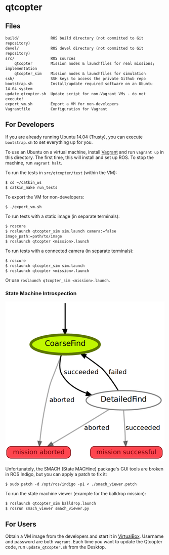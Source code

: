 # qtcopter

## Files

    build/              ROS build directory (not committed to Git repository)
    devel/              ROS devel directory (not committed to Git repository)
    src/                ROS sources
        qtcopter        Mission nodes & launchfiles for real missions; implementation
        qtcopter_sim    Mission nodes & launchfiles for simulation
    ssh/                SSH keys to access the private Github repo
    bootstrap.sh        Install/update required software on an Ubuntu 14.04 system
    update_qtcopter.sh  Update script for non-Vagrant VMs - do not execute!
    export_vm.sh        Export a VM for non-developers
    Vagrantfile         Configuration for Vagrant

## For Developers

If you are already running Ubuntu 14.04 (Trusty), you can execute `bootstrap.sh` to set everything up for you.

To use an Ubuntu on a virtual machine, install [Vagrant][vagrant] and run `vagrant up` in this directory. The first time, this will install and set up ROS. To stop the machine, run `vagrant halt`.

To run the tests in `src/qtcopter/test` (within the VM):

```
$ cd ~/catkin_ws
$ catkin_make run_tests
```

To export the VM for non-developers:

```
$ ./export_vm.sh
```

To run tests with a static image (in separate terminals):

```
$ roscore
$ roslaunch qtcopter_sim sim.launch camera:=false image_path:=path/to/image
$ roslaunch qtcopter <mission>.launch
```

To run tests with a connected camera (in separate terminals):

```
$ roscore
$ roslaunch qtcopter_sim sim.launch
$ roslaunch qtcopter <mission>.launch
```

Or use `roslaunch qtcopter_sim <mission>.launch`.

### State Machine Introspection

![State machine for the balldrop mission](images/balldrop_statemachine.png)

Unfortunately, the SMACH (State MACHine) package's GUI tools are broken in ROS Indigo, but you can apply a patch to fix it:

```
$ sudo patch -d /opt/ros/indigo -p1 < ./smach_viewer.patch
```

To run the state machine viewer (example for the balldrop mission):

```
$ roslaunch qtcopter_sim balldrop.launch
$ rosrun smach_viewer smach_viewer.py
```

## For Users

Obtain a VM image from the developers and start it in [VirtualBox][virtualbox]. Username and password are both `vagrant`. Each time you want to update the Qtcopter code, run `update_qtcopter.sh` from the Desktop.

[vagrant]: https://www.vagrantup.com/
[virtualbox]: https://www.virtualbox.org/
